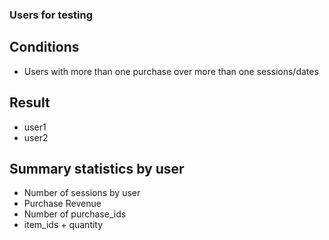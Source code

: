 ### Users for testing

## Conditions
- Users with more than one purchase over more than one sessions/dates

## Result
- user1
- user2

## Summary statistics by user
- Number of sessions by user
- Purchase Revenue
- Number of purchase_ids
- item_ids + quantity